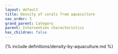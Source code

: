 ```yaml
---
layout: default
title: Density of corals from aquaculture
nav_order: 3
grand_parent: Category
parent: Intervention characteristics
has_children: false
---
```

{% include definitions/density-by-aquaculture.md %}
